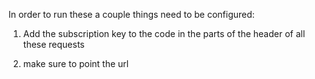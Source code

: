 In order to run these a couple things need to be configured:

1. Add the subscription key to the code in the parts of the header of all these requests

2. make sure to point the url 